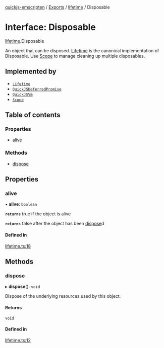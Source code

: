 [quickjs-emscripten](../README.md) / [Exports](../modules.md) / [lifetime](../modules/lifetime.md) / Disposable

# Interface: Disposable

[lifetime](../modules/lifetime.md).Disposable

An object that can be disposed.
[Lifetime](../classes/lifetime.Lifetime.md) is the canonical implementation of Disposable.
Use [Scope](../classes/lifetime.Scope.md) to manage cleaning up multiple disposables.

## Implemented by

- [`Lifetime`](../classes/lifetime.Lifetime.md)
- [`QuickJSDeferredPromise`](../classes/deferred_promise.QuickJSDeferredPromise.md)
- [`QuickJSVm`](../classes/quickjsvm.QuickJSVm.md)
- [`Scope`](../classes/lifetime.Scope.md)

## Table of contents

### Properties

- [alive](lifetime.Disposable.md#alive)

### Methods

- [dispose](lifetime.Disposable.md#dispose)

## Properties

### alive

• **alive**: `boolean`

**`returns`** true if the object is alive

**`returns`** false after the object has been [dispose](lifetime.Disposable.md#dispose)d

#### Defined in

[lifetime.ts:18](https://github.com/justjake/quickjs-emscripten/blob/master/ts/lifetime.ts#L18)

## Methods

### dispose

▸ **dispose**(): `void`

Dispose of the underlying resources used by this object.

#### Returns

`void`

#### Defined in

[lifetime.ts:12](https://github.com/justjake/quickjs-emscripten/blob/master/ts/lifetime.ts#L12)
